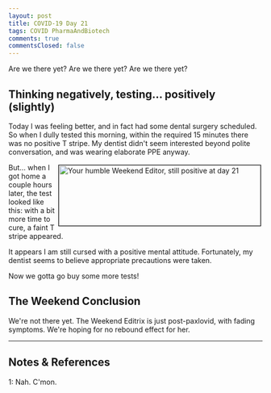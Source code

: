 ```yaml
---
layout: post
title: COVID-19 Day 21
tags: COVID PharmaAndBiotech
comments: true
commentsClosed: false
---
```


Are we there yet?  Are we there yet?  Are we there yet?  


## Thinking negatively, testing&hellip; positively (slightly)  

Today I was feeling better, and in fact had some dental surgery scheduled.  So when I
dully tested this morning, within the required 15 minutes there was no positive T stripe.
My dentist didn't seem interested beyond polite conversation, and was wearing elaborate
PPE anyway.  

<img src="{{ site.baseurl }}/images/2022-08-15-covid-day-21-test-1.jpg" width="400" height="120" alt="Your humble Weekend Editor, still positive at day 21" title="Your humble Weekend Editor, still positive at day 21" style="float: right; margin: 3px 3px 3px 3px; border: 1px solid #000000;">
But&hellip; when I got home a couple hours later, the test looked like this: with a bit more
time to cure, a faint T stripe appeared.  

It appears I am still cursed with a positive mental attitude.  Fortunately, my dentist
seems to believe appropriate precautions were taken.  

Now we gotta go buy some more tests!  


## The Weekend Conclusion  

We're not there yet.  The Weekend Editrix is just post-paxlovid, with fading symptoms.
We're hoping for no rebound effect for her.  

---

## Notes &amp; References  

<!--
<sup id="fn1a">[[1]](#fn1)</sup>

<a id="fn1">1</a>: ***, ["***"](***), *** [↩](#fn1a)  

<a href="{{ site.baseurl }}/images/***">
  <img src="{{ site.baseurl }}/images/***" width="400" height="***" alt="***" title="***" style="float: right; margin: 3px 3px 3px 3px; border: 1px solid #000000;">
</a>

<iframe width="400" height="224" src="***" allow="accelerometer; encrypted-media; gyroscope; picture-in-picture" allowfullscreen style="float: right; margin: 3px 3px 3px 3px; border: 1px solid #000000;"></iframe>
-->

<a id="fn1">1</a>: Nah.  C'mon.  
